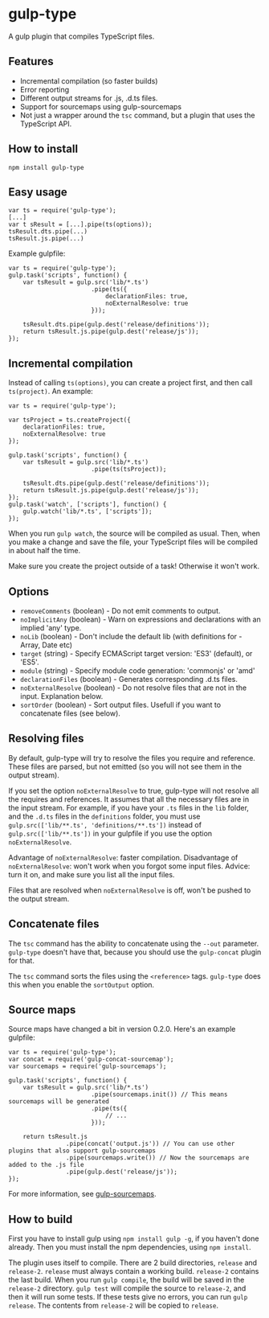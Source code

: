 gulp-type
=========
A gulp plugin that compiles TypeScript files.

Features
--------
- Incremental compilation (so faster builds)
- Error reporting
- Different output streams for .js, .d.ts files.
- Support for sourcemaps using gulp-sourcemaps
- Not just a wrapper around the ```tsc``` command, but a plugin that uses the TypeScript API.

How to install
--------------
```
npm install gulp-type
```

Easy usage
----------
```
var ts = require('gulp-type');
[...]
var t sResult = [...].pipe(ts(options));
tsResult.dts.pipe(...)
tsResult.js.pipe(...)
```
Example gulpfile:
```
var ts = require('gulp-type');
gulp.task('scripts', function() {
	var tsResult = gulp.src('lib/*.ts')
					   .pipe(ts({
						   declarationFiles: true,
						   noExternalResolve: true
					   }));
	
	tsResult.dts.pipe(gulp.dest('release/definitions'));
	return tsResult.js.pipe(gulp.dest('release/js'));
});
```

Incremental compilation
-----------------------
Instead of calling ```ts(options)```, you can create a project first, and then call ```ts(project)```. An example:
```
var ts = require('gulp-type');

var tsProject = ts.createProject({
	declarationFiles: true,
	noExternalResolve: true
});

gulp.task('scripts', function() {
	var tsResult = gulp.src('lib/*.ts')
					   .pipe(ts(tsProject));
	
	tsResult.dts.pipe(gulp.dest('release/definitions'));
	return tsResult.js.pipe(gulp.dest('release/js'));
});
gulp.task('watch', ['scripts'], function() {
    gulp.watch('lib/*.ts', ['scripts']);
});
```
When you run ```gulp watch```, the source will be compiled as usual. Then, when you make a change and save the file, your TypeScript files will be compiled in about half the time.

Make sure you create the project outside of a task! Otherwise it won't work.

Options
-------
- ```removeComments``` (boolean) - Do not emit comments to output.
- ```noImplicitAny``` (boolean) - Warn on expressions and declarations with an implied 'any' type.
- ```noLib``` (boolean) - Don't include the default lib (with definitions for - Array, Date etc)
- ```target``` (string) - Specify ECMAScript target version: 'ES3' (default), or 'ES5'.
- ```module``` (string) - Specify module code generation: 'commonjs' or 'amd'
- ```declarationFiles``` (boolean) - Generates corresponding .d.ts files.
- ```noExternalResolve``` (boolean) - Do not resolve files that are not in the input. Explanation below.
- ```sortOrder``` (boolean) - Sort output files. Usefull if you want to concatenate files (see below).

Resolving files
---------------
By default, gulp-type will try to resolve the files you require and reference. These files are parsed, but not emitted (so you will not see them in the output stream).

If you set the option ```noExternalResolve``` to true, gulp-type will not resolve all the requires and references. It assumes that all the necessary files are in the input stream. For example, if you have your ```.ts``` files in the ```lib``` folder, and the ```.d.ts``` files in the ```definitions``` folder, you must use ```gulp.src(['lib/**.ts', 'definitions/**.ts'])``` instead of ```gulp.src(['lib/**.ts'])``` in your gulpfile if you use the option ```noExternalResolve```.

Advantage of ```noExternalResolve```: faster compilation.
Disadvantage of ```noExternalResolve```: won't work when you forgot some input files.
Advice: turn it on, and make sure you list all the input files.

Files that are resolved when ```noExternalResolve``` is off, won't be pushed to the output stream.

Concatenate files
------------
The ```tsc``` command has the ability to concatenate using the ```--out``` parameter. ```gulp-type``` doesn't have that, because you should use the ```gulp-concat``` plugin for that.

The ```tsc``` command sorts the files using the ```<reference>``` tags. ```gulp-type``` does this when you enable the ```sortOutput``` option.

Source maps
----------
Source maps have changed a bit in version 0.2.0. Here's an example gulpfile:
```
var ts = require('gulp-type');
var concat = require('gulp-concat-sourcemap');
var sourcemaps = require('gulp-sourcemaps');

gulp.task('scripts', function() {
	var tsResult = gulp.src('lib/*.ts')
					   .pipe(sourcemaps.init()) // This means sourcemaps will be generated
					   .pipe(ts({
						   // ...
					   }));
	
	return tsResult.js
				.pipe(concat('output.js')) // You can use other plugins that also support gulp-sourcemaps
				.pipe(sourcemaps.write()) // Now the sourcemaps are added to the .js file
				.pipe(gulp.dest('release/js'));
});
```
For more information, see [gulp-sourcemaps](https://github.com/floridoo/gulp-sourcemaps).

How to build
------------
First you have to install gulp using ```npm install gulp -g```, if you haven't done already. Then you must install the npm dependencies, using ```npm install```.

The plugin uses itself to compile. There are 2 build directories, ```release``` and ```release-2```. ```release``` must always contain a working build. ```release-2``` contains the last build. When you run ```gulp compile```, the build will be saved in the ```release-2``` directory. ```gulp test``` will compile the source to ```release-2```, and then it will run some tests. If these tests give no errors, you can run ```gulp release```. The contents from ```release-2``` will be copied to ```release```.